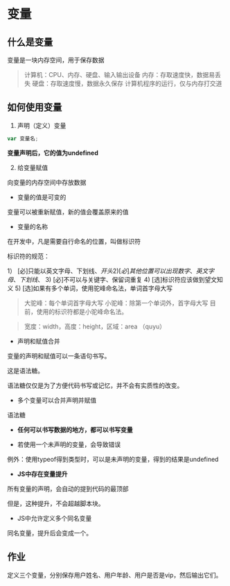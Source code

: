 # 变量

## 什么是变量

变量是一块内存空间，用于保存数据

> 计算机：CPU、内存、硬盘、输入输出设备
> 内存：存取速度快，数据易丢失
> 硬盘：存取速度慢，数据永久保存
> 计算机程序的运行，仅与内存打交道

## 如何使用变量

1. 声明（定义）变量

```js
var 变量名;
```

**变量声明后，它的值为undefined**

2. 给变量赋值

向变量的内存空间中存放数据


- 变量的值是可变的

变量可以被重新赋值，新的值会覆盖原来的值

- 变量的名称

在开发中，凡是需要自行命名的位置，叫做标识符

标识符的规范：

1） [必]只能以英文字母、下划线、$开头
2)  [必]其他位置可以出现数字、英文字母、下划线、$
3)  [必]不可以与关键字、保留词重复
4)  [选]标识符应该做到望文知义
5)  [选]如果有多个单词，使用驼峰命名法，单词首字母大写

> 大驼峰：每个单词首字母大写
> 小驼峰：除第一个单词外，首字母大写
> 目前，使用的标识符都是小驼峰命名法。

> 宽度：width，高度：height，区域：area （quyu）

- 声明和赋值合并

变量的声明和赋值可以一条语句书写。

这是语法糖。

语法糖仅仅是为了方便代码书写或记忆，并不会有实质性的改变。

- 多个变量可以合并声明并赋值

语法糖

- **任何可以书写数据的地方，都可以书写变量**

- 若使用一个未声明的变量，会导致错误

例外：使用typeof得到类型时，可以是未声明的变量，得到的结果是undefined

- **JS中存在变量提升**

所有变量的声明，会自动的提到代码的最顶部

但是，这种提升，不会超越脚本块。

- JS中允许定义多个同名变量

同名变量，提升后会变成一个。


## 作业

定义三个变量，分别保存用户姓名、用户年龄、用户是否是vip，然后输出它们。